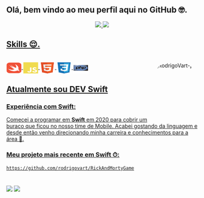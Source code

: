 ## Olá, bem vindo ao meu perfil aqui no GitHub 🤓.
<div align="center">
  <a href="https://github.com/rodrigovart">
  <img height="180em" src="https://github-readme-stats.vercel.app/api?username=rodrigovart&show_icons=true&theme=tokyonight&include_all_commits=true&count_private=true"/>
  <img height="180em" src="https://github-readme-stats.vercel.app/api/top-langs/?username=rodrigovart&layout=compact&theme=tokyonight"/>
</div>
  
## Skills 😌.
<div style="display: inline_block"><br>
    <img align="center" alt="RodrigoVart-Swift" height="30" width="40" src="https://raw.githubusercontent.com/devicons/devicon/master/icons/swift/swift-original.svg">
  <img align="center" alt="RodrigoVart-Js" height="30" width="40" src="https://raw.githubusercontent.com/devicons/devicon/master/icons/javascript/javascript-plain.svg">
  <img align="center" alt="RodrigoVart-HTML" height="30" width="40" src="https://raw.githubusercontent.com/devicons/devicon/master/icons/html5/html5-original.svg">
  <img align="center" alt="RodrigoVart-CSS" height="30" width="40" src="https://raw.githubusercontent.com/devicons/devicon/master/icons/css3/css3-original.svg">
    <img align="center" alt="RodrigoVart-PHP" height="30" width="40" src="https://raw.githubusercontent.com/devicons/devicon/master/icons/php/php-original.svg">
  <img align="right" alt="RodrigoVart-pic" height="150" style="border-radius:50px;" src="https://user-images.githubusercontent.com/64294078/173834011-157ae7aa-7519-480c-8a24-374c3db3c0fc.jpeg">
</div>
  
  ## Atualmente sou DEV Swift
  ### Experiência com Swift:
  Comecei a programar em <b>Swift</b> em 2020 para cobrir um buraco que ficou no nosso time de Mobile. Acabei gostando da linguagem e desde então venho direcionando minha carreira e conhecimentos para a área 🤩.
  ### Meu projeto mais recente em Swift ⏱:
  
  ````link
  https://github.com/rodrigovart/RickAndMortyGame
  ````
  
  #
 
<div> 
  <a href = "mailto:rodrigovart@gmail.com"><img src="https://img.shields.io/badge/-Gmail-%23333?style=for-the-badge&logo=gmail&logoColor=white" target="_blank"></a>
  <a href="https://www.linkedin.com/in/rodrigo-vart-8522b01b5/" target="_blank"><img src="https://img.shields.io/badge/-LinkedIn-%230077B5?style=for-the-badge&logo=linkedin&logoColor=white" target="_blank"></a> 
</div>
